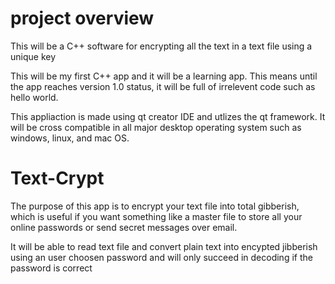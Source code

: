 # project overview
This will be a C++ software for encrypting all the text in a text file using a unique key

This will be my first C++ app and it will be a learning app. This means until the app reaches version 1.0 status, it will be full of irrelevent code such as hello world. 

This appliaction is made using qt creator IDE and utlizes the qt framework. It will be cross compatible in all major desktop operating system such as windows, linux, and mac OS. 

# Text-Crypt
The purpose of this app is to encrypt your text file into total gibberish, which is useful if you want something like a master file to store all your online passwords or send secret messages over email. 

It will be able to read text file and convert plain text into encypted jibberish using an user choosen password and will only succeed in decoding if the password is correct
